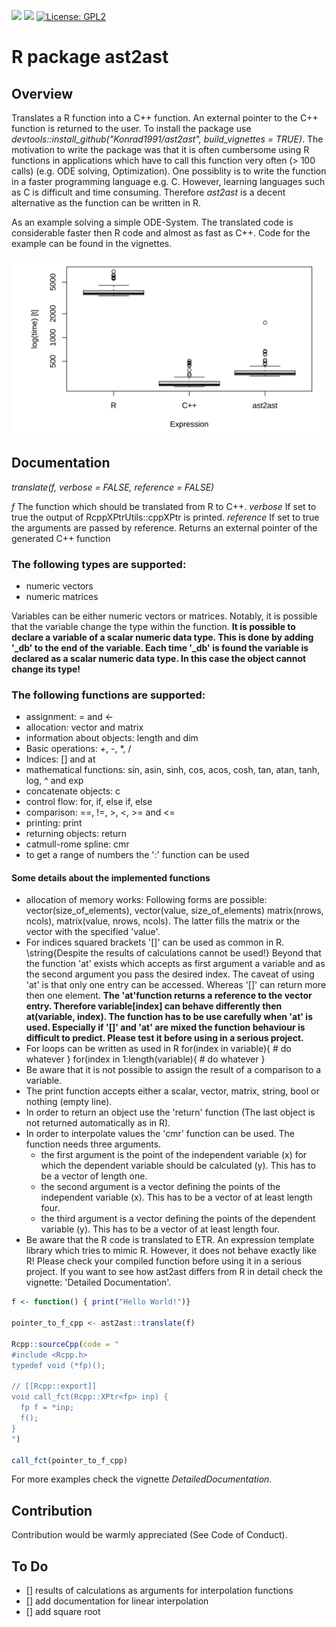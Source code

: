 <!-- badges: start -->
[![](http://cranlogs.r-pkg.org/badges/last-month/ast2ast?color=green)](https://cran.r-project.org/package=ast2ast)
[![](https://www.r-pkg.org/badges/version/ast2ast?color=green)](https://cran.r-project.org/package=ast2ast)
[![License: GPL2](https://img.shields.io/badge/license-GPL2-blue.svg)](https://cran.r-project.org/web/licenses/GPL2)
<!-- badges: end -->


# R package ast2ast

## Overview

Translates a R function into a C++ function. An external pointer to the C++ function is returned to the user. To install the package use *devtools::install_github("Konrad1991/ast2ast", build_vignettes = TRUE)*. The motivation to write the package was that it is often cumbersome using R functions in applications which have to call this function very often (> 100 calls) (e.g. ODE solving, Optimization). One possiblity is to write the function in a faster programming language e.g. C. However, learning languages such as C is difficult and time consuming. Therefore *ast2ast* is a decent alternative as the function can be written in R.    

As an example solving a simple ODE-System. The translated code is considerable faster then R code and almost as fast as C++. Code for the example can be found in the vignettes.

![Benchmark](https://github.com/Konrad1991/ast2ast/blob/master/vignettes/benchmark.png)

## Documentation

*translate(f, verbose = FALSE, reference = FALSE)*

*f* The function which should be translated from R to C++.
*verbose* If set to true the output of RcppXPtrUtils::cppXPtr is printed.
*reference* If set to true the arguments are passed by reference.
Returns an external pointer of the generated C++ function

### The following types are supported:

* numeric vectors
* numeric matrices

Variables can be either numeric vectors or matrices.
Notably, it is possible that the variable change the type within the function.
**It is possible to declare a variable of a scalar numeric data type.
This is done by adding '_db' to the end of the variable. Each time '_db' is found
the variable is declared as a scalar numeric data type. In this case the
object cannot change its type!**


### The following functions are supported:

* assignment: = and <-
* allocation: vector and matrix
* information about objects: length and dim
* Basic operations: +, -, *, /
* Indices: [] and at
* mathematical functions: sin, asin, sinh, cos, acos, cosh, tan, atan, tanh, log, ^ and exp
* concatenate objects: c
* control flow: for, if, else if, else
* comparison: ==, !=, >, <, >= and <=
* printing: print
* returning objects: return
* catmull-rome spline: cmr
* to get a range of numbers the ':' function can be used


#### Some details about the implemented functions

* allocation of memory works: Following forms are possible: vector(size_of_elements), vector(value, size_of_elements) matrix(nrows, ncols), matrix(value, nrows, ncols). The latter fills the matrix or the vector with the specified 'value'.
* For indices squared brackets '[]' can be used as common in R. \string{Despite the results of calculations cannot be used!} Beyond that the function 'at' exists which accepts as first argument a variable and as the second argument you pass the desired index. The caveat of using 'at' is that only one entry can be accessed. Whereas '[]' can return more then one element. **The 'at'function returns a reference to the vector entry. Therefore variable[index] can behave differently then at(variable, index). The function has to be use carefully when 'at' is used. Especially if '[]' and 'at' are mixed the function behaviour is difficult to predict. Please test it before using in a serious project.**
* For loops can be written as used in R
        for(index in variable)\{
            # do whatever
        \}
        for(index in 1:length(variable)\{
            # do whatever
        \}
* Be aware that it is not possible to assign the result of a comparison to a variable.
* The print function accepts either a scalar, vector, matrix, string, bool or nothing (empty line).
* In order to return an object use the 'return' function (The last object is not returned automatically as in R).
* In order to interpolate values the 'cmr' function can be used. The function needs three arguments.
    * the first argument is the point of the independent variable (x) for which the dependent variable should be calculated (y). This has to be a vector of length one.
    * the second argument is a vector defining the points of the independent variable (x). This has to be a vector of at least length four.
    * the third argument is a vector defining the points of the dependent variable (y). This has to be a vector of at least length four.
* Be aware that the R code is translated to ETR. An expression template library which tries to mimic R.
However, it does not behave exactly like R! Please check your compiled function before using it in a serious project.
If you want to see how ast2ast differs from R in detail check the vignette: 'Detailed Documentation'.


```R
f <- function() { print("Hello World!")}

pointer_to_f_cpp <- ast2ast::translate(f)

Rcpp::sourceCpp(code = "
#include <Rcpp.h>
typedef void (*fp)();

// [[Rcpp::export]]
void call_fct(Rcpp::XPtr<fp> inp) {
  fp f = *inp;
  f();
}
")

call_fct(pointer_to_f_cpp)
```

For more examples check the vignette *DetailedDocumentation*.

## Contribution

Contribution would be warmly appreciated (See Code of Conduct).

## To Do

- [] results of calculations as arguments for interpolation functions
- [] add documentation for linear interpolation
- [] add square root
